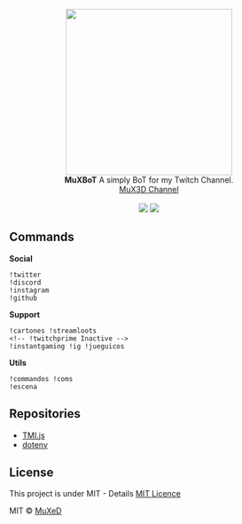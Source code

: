 <p align=center>
  <img width=300 src="https://i.imgur.com/uvlItJe.jpg"/>
  <br>
  <span><strong>MuXBoT</strong> A simply BoT for my Twitch Channel.<br>
  <a href="https://www.twitch.tv/mux3d">MuX3D Channel</a></span><br><br>
<img src="https://img.shields.io/badge/License-MIT-blue">
<img src="https://img.shields.io/badge/Version-0.0.1-blue">
</p>

## Commands
__Social__
```
!twitter
!discord
!instagram
!github
```

__Support__
```
!cartones !streamloots
<!-- !twitchprime Inactive -->
!instantgaming !ig !jueguicos
```

__Utils__
```
!commandos !coms
!escena
```

## Repositories
- [TMI.js](https://github.com/tmijs/tmi.js)
- [dotenv](https://www.npmjs.com/package/dotenv)

## License
This project is under MIT - Details [MIT Licence](https://github.com/juananmuxed/muxbot/blob/master/LICENSE)

MIT © [MuXeD](https://muxed.es/)